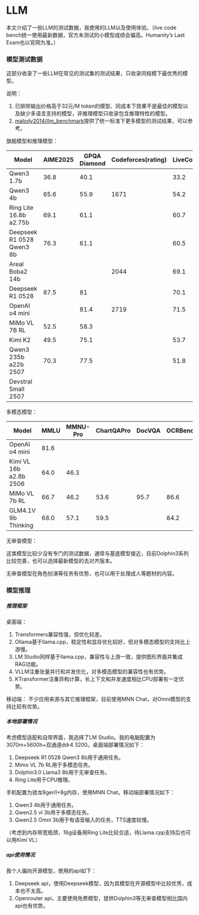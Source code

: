 # LLM

本文介绍了一些LLM的测试数据，我使用的LLM以及使用体验。（live code bench统一使用最新数据，官方未测试的小模型成绩会偏高。Humanity’s Last Exam也以官网为准。）

### 模型测试数据

这部分收录了一些LLM在常见的测试集的测试结果，只收录同规模下最优秀的模型。

说明：

1. 已排除输出价格高于32元/M token的模型、同成本下效果不是最佳的模型以及缺少多语言支持的模型，非推理模型只收录包含推理特性的模型。
2. [malody2014/llm_benchmark](https://github.com/malody2014/llm_benchmark)提供了统一标准下更多模型的测试结果，可以参考。

旗舰模型和推理模型：


| Model                     | AIME2025 | GPQA Diamond | Codeforces(rating) | LiveCodeBench | SWE-Bench | Humanity’s Last Exam | ARC AGI2 |
| --------------------------- | ---------- | -------------- | -------------------- | --------------- | ----------- | ----------------------- | ---------- |
| Qwen3 1.7b                | 36.8     | 40.1         |                    | 33.2          |           |                       |          |
| Qwen3 4b                  | 65.6     | 55.9         | 1671               | 54.2          |           |                       |          |
| Ring Lite 16.8b a2.75b    | 69.1     | 61.1         |                    | 60.7          |           |                       |          |
| Deepseek R1 0528 Qwen3 8b | 76.3     | 61.1         |                    | 60.5          |           |                       |          |
| Areal Boba2 14b           |          |              | 2044               | 69.1          |           |                       |          |
| Deepseek R1 0528          | 87.5     | 81           |                    | 70.1          |           | 14                    | 1.1      |
| OpenAI o4 mini            |          | 81.4         | 2719               | 71.5          | 68.1      | 18.1                  | 6.1      |
| MiMo VL 7B RL             | 52.5     | 58.3         |                    |               |           |                       |          |
| Kimi K2                   | 49.5     | 75.1         |                    | 53.7          | 65.8      |                       |          |
| Qwen3 235b a22b 2507      | 70.3     | 77.5         |                    | 51.8          |           |                       |          |
| Devstral Small 2507       |          |              |                    |               | 53.6      |                       |          |

多模态模型：


| Model                  | MMLU | MMNU-Pro | ChartQAPro | DocVQA | OCRBench | AI2D | MathVista | MathVision |
| ------------------------ | ------ | ---------- | ------------ | -------- | ---------- | ------ | ----------- | ------------ |
| OpenAI o4 mini         | 81.6 |          |            |        |          |      | 84.4      |            |
| Kimi VL 16b a2.8b 2506 | 64.0 | 46.3     |            |        |          |      | 80.1      | 56.9       |
| MiMo VL 7b RL          | 66.7 | 46.2     | 53.6       | 95.7   | 86.6     | 83.5 | 81.5      | 60.4       |
| GLM4.1V 9b Thinking    | 68.0 | 57.1     | 59.5       |        | 84.2     | 87.9 | 80.7      |            |

无审查模型：

这类模型比较少没有专门的测试数据，通常与基底模型接近，目前Dolphin3系列比较完善，也可以选择最新模型的去对齐版本。

无审查模型在角色扮演等任务有优势，也可以用于处理成人等题材的内容。

### 模型推理

##### 推理框架

桌面端：

1. Transformers兼容性强，但优化较差。
2. Ollama基于llama.cpp，稳定性和显存优化较好，但对多模态模型的支持比上游慢。
3. LM Studio同样基于llama.cpp，兼容性与上游一致，提供图形界面并集成RAG功能。
4. VLLM注重张量并行和并发优化，对多模态模型的兼容性也有优势。
5. KTransformer注重异构计算，长上下文和并发速度相比CPU部署有一定优势。

移动端：
不少应用来源与其它推理框架，目前使用MNN Chat，对Omni模型的支持比较有优势。

##### 本地部署情况

考虑模型适配和自带界面，我选择了LM Studio。我的电脑配置为3070m+5600h+双通道ddr4 3200。桌面端部署情况如下：

1. Deepseek R1 0528 Qwen3 8b用于通用任务。
2. Mimo VL 7b RL用于多模态任务。
3. Dolphin3.0 Llama3 8b用于无审查任务。
4. Ring Lite用于CPU推理。

手机配置为骁龙8gen1+8g内存，使用MNN Chat。移动端部署情况如下：

1. Qwen3 4b用于通用任务。
2. Qwen2.5 vl 3b用于多模态任务。
3. Qwen2.5 Omni 3b用于有语音输入的任务，TTS速度较慢。

（考虑到内存带宽瓶颈，16g设备用Ring Lite比较合适，待Llama.cpp支持后也可以用Kimi VL）

##### api使用情况

我个人偏向开源模型，使用的api如下：

1. Deepseek api，使用Deepseek模型，因为其模型在开源模型中比较优秀，成本也不太高。
2. Openrouter api，主要使用免费模型，提供Dolphin3等无审查模型相比国内api也有优势。
